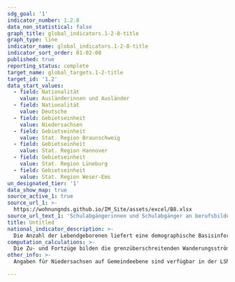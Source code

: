 ```yaml
---
sdg_goal: '1'
indicator_number: 1.2.8
data_non_statistical: false
graph_title: global_indicators.1-2-8-title
graph_type: line
indicator_name: global_indicators.1-2-8-title
indicator_sort_order: 01-02-08
published: true
reporting_status: complete
target_name: global_targets.1-2-title
target_id: '1.2'
data_start_values:
  - field: Nationalität
    value: Ausländerinnen und Ausländer
  - field: Nationalität
    value: Deutsche
  - field: Gebietseinheit
    value: Niedersachsen
  - field: Gebietseinheit
    value: Stat. Region Braunschweig
  - field: Gebietseinheit
    value: Stat. Region Hannover
  - field: Gebietseinheit
    value: Stat. Region Lüneburg
  - field: Gebietseinheit
    value: Stat. Region Weser-Ems
un_designated_tier: '1'
data_show_map: true
source_active_1: true
source_url_1: >-
  https://wohnungnds.github.io/IM_Site/assets/excel/B8.xlsx
source_url_text_1: 'Schulabgängerinnen und Schulabgänger an berufsbildenden Schulen nach Schulart und Schulabschluss'
title: Untitled
national_indicator_description: >-
  Die Anzahl der Lebendgeborenen liefert eine demographische Basisinformation über das Geburtenverhalten der Bevölkerung. Eine Lebendgeburt liegt vor, wenn bei einem Kind nach der Scheidung vom Mutterleib entweder das Herz geschlagen oder die Nabelschnur pulsiert oder die natürliche Lungenatmung eingesetzt hat. Der Indikator gibt an, wie viele Kinder mit deutscher und wie viele mit ausländischer Staatsangehörigkeit im jeweiligen Berichtsjahr geboren wurden.
computation_calculations: >-
  Die Zu- und Fortzüge bilden die grenzüberschreitenden Wanderungsströme zwischen Niedersachsen und dem Ausland nach demographischen Merkmalen ab. Die Kennzahl gibt Hinweise auf den demographischen Wandel durch Wanderung sowie auf die Attraktivität Niedersachsens als Zuwanderungsziel. Die Daten liegen nicht differenziert nach Zuwanderungsgeschichte, sondern nur nach Staatsangehörigkeit vor. Die Daten über Zuzüge aus dem Ausland und die Fortzüge in das Ausland sind aussagekräftige Kennzahlen zum Wanderungsgeschehen. Sie basieren auf Angaben der Meldebehörden. Die Werte werden nach dem Land der Wanderungsherkunft ausgewiesen. Aufgeführt sind die Länder der 20 häufigsten Staatsangehörigkeiten der Ausländerinnen und Ausländer in Niedersachsen.
other_info: >-
  Angaben für Niedersachsen auf Gemeindeebene sind verfügbar in der LSN-Online-Datenbank (Statistische Erhebung > 120 Wanderungsstatistik) sowie bundesweit in der Regionaldatenbank Deutschland. Methodische Erläuterungen finden sich fortlaufend in dem jährlich erscheinenden Statistischen Bericht Niedersachsen A III 1, Wanderungen

---
```

